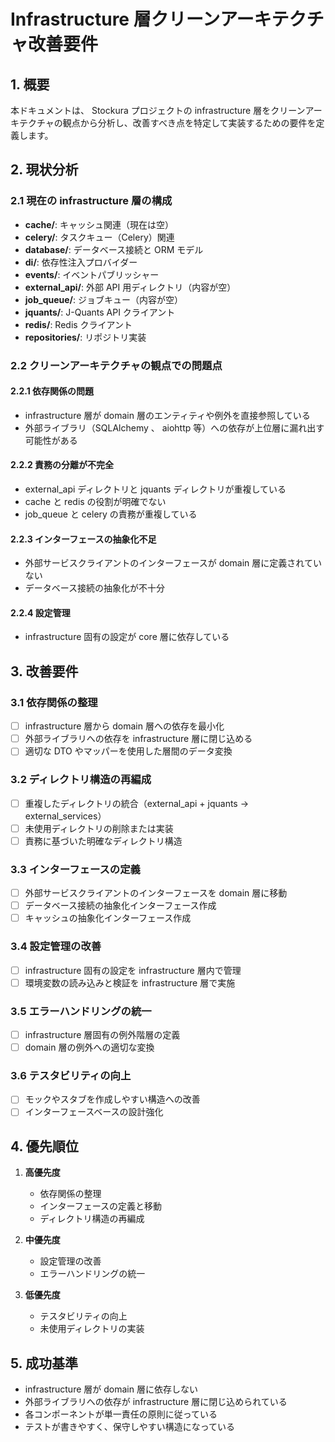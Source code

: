 # Infrastructure 層クリーンアーキテクチャ改善要件

## 1. 概要

本ドキュメントは、 Stockura プロジェクトの infrastructure 層をクリーンアーキテクチャの観点から分析し、改善すべき点を特定して実装するための要件を定義します。

## 2. 現状分析

### 2.1 現在の infrastructure 層の構成
- **cache/**: キャッシュ関連（現在は空）
- **celery/**: タスクキュー（Celery）関連
- **database/**: データベース接続と ORM モデル
- **di/**: 依存性注入プロバイダー
- **events/**: イベントパブリッシャー
- **external_api/**: 外部 API 用ディレクトリ（内容が空）
- **job_queue/**: ジョブキュー（内容が空）
- **jquants/**: J-Quants API クライアント
- **redis/**: Redis クライアント
- **repositories/**: リポジトリ実装

### 2.2 クリーンアーキテクチャの観点での問題点

#### 2.2.1 依存関係の問題
- infrastructure 層が domain 層のエンティティや例外を直接参照している
- 外部ライブラリ（SQLAlchemy 、 aiohttp 等）への依存が上位層に漏れ出す可能性がある

#### 2.2.2 責務の分離が不完全
- external_api ディレクトリと jquants ディレクトリが重複している
- cache と redis の役割が明確でない
- job_queue と celery の責務が重複している

#### 2.2.3 インターフェースの抽象化不足
- 外部サービスクライアントのインターフェースが domain 層に定義されていない
- データベース接続の抽象化が不十分

#### 2.2.4 設定管理
- infrastructure 固有の設定が core 層に依存している

## 3. 改善要件

### 3.1 依存関係の整理
- [ ] infrastructure 層から domain 層への依存を最小化
- [ ] 外部ライブラリへの依存を infrastructure 層に閉じ込める
- [ ] 適切な DTO やマッパーを使用した層間のデータ変換

### 3.2 ディレクトリ構造の再編成
- [ ] 重複したディレクトリの統合（external_api + jquants → external_services）
- [ ] 未使用ディレクトリの削除または実装
- [ ] 責務に基づいた明確なディレクトリ構造

### 3.3 インターフェースの定義
- [ ] 外部サービスクライアントのインターフェースを domain 層に移動
- [ ] データベース接続の抽象化インターフェース作成
- [ ] キャッシュの抽象化インターフェース作成

### 3.4 設定管理の改善
- [ ] infrastructure 固有の設定を infrastructure 層内で管理
- [ ] 環境変数の読み込みと検証を infrastructure 層で実施

### 3.5 エラーハンドリングの統一
- [ ] infrastructure 層固有の例外階層の定義
- [ ] domain 層の例外への適切な変換

### 3.6 テスタビリティの向上
- [ ] モックやスタブを作成しやすい構造への改善
- [ ] インターフェースベースの設計強化

## 4. 優先順位

1. **高優先度**
   - 依存関係の整理
   - インターフェースの定義と移動
   - ディレクトリ構造の再編成

2. **中優先度**
   - 設定管理の改善
   - エラーハンドリングの統一

3. **低優先度**
   - テスタビリティの向上
   - 未使用ディレクトリの実装

## 5. 成功基準

- infrastructure 層が domain 層に依存しない
- 外部ライブラリへの依存が infrastructure 層に閉じ込められている
- 各コンポーネントが単一責任の原則に従っている
- テストが書きやすく、保守しやすい構造になっている